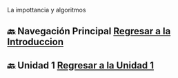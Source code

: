 La impottancia y algoritmos
## 🔙 Navegación Principal [Regresar a la Introduccion](Introduccion.md)
## 🔙 Unidad 1 [Regresar a la Unidad 1](Unidad1.md)
